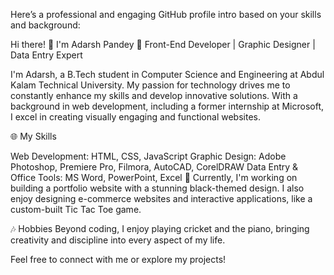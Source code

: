 
Here’s a professional and engaging GitHub profile intro based on your skills and background:

Hi there! 👋 I'm Adarsh Pandey
🚀 Front-End Developer | Graphic Designer | Data Entry Expert

I'm Adarsh, a B.Tech student in Computer Science and Engineering at Abdul Kalam Technical University. My passion for technology drives me to constantly enhance my skills and develop innovative solutions. With a background in web development, including a former internship at Microsoft, I excel in creating visually engaging and functional websites.

🌐 My Skills

Web Development: HTML, CSS, JavaScript
Graphic Design: Adobe Photoshop, Premiere Pro, Filmora, AutoCAD, CorelDRAW
Data Entry & Office Tools: MS Word, PowerPoint, Excel
🎨 Currently, I'm working on building a portfolio website with a stunning black-themed design. I also enjoy designing e-commerce websites and interactive applications, like a custom-built Tic Tac Toe game.

🎶 Hobbies
Beyond coding, I enjoy playing cricket and the piano, bringing creativity and discipline into every aspect of my life.

Feel free to connect with me or explore my projects!


<!---
Adarsh-pandey-cse/Adarsh-pandey-cse is a ✨ special ✨ repository because its `README.md` (this file) appears on your GitHub profile.
You can click the Preview link to take a look at your changes.
--->
